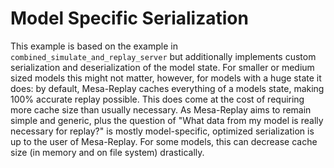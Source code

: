 # Model Specific Serialization
This example is based on the example in `combined_simulate_and_replay_server` but additionally implements custom serialization and deserialization of the model state. For smaller or medium sized models this might not matter, however, for models with a huge state it does: by default, Mesa-Replay caches everything of a models state, making 100% accurate replay possible. This does come at the cost of requiring more cache size than usually necessary. As Mesa-Replay aims to remain simple and generic, plus the question of "What data from my model is really necessary for replay?" is mostly model-specific, optimized serialization is up to the user of Mesa-Replay. For some models, this can decrease cache size (in memory and on file system) drastically.